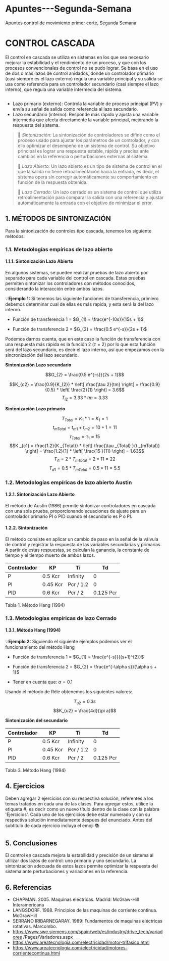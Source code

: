 # Apuntes---Segunda-Semana
Apuntes control de movimiento primer corte, Segunda Semana

# CONTROL CASCADA
El control en cascada se utiliza en sistemas en los que sea necesario mejorar la estabilidad y el rendimiento de un proceso, y que con los procesos convencionales de control no se pudo lograr. Se basa en el uso de dos o más lazos de control anidados, donde un controlador primario (casi siempre es el lazo externo) regula una variable principal y su salida se usa como referencia para un controlador secundario (casi siempre el lazo interno), que regula una variable intermedia del sistema.

![]()

* Lazo primario (externo): Controla la variable de proceso principal (PV) y envía su señal de salida como referencia al lazo secundario.
* Lazo secundario (interno): Responde más rápido y ajusta una variable intermedia que afecta directamente la variable principal, mejorando la respuesta del sistema.

>🔑 *Sintonización:* La sintonización de controladores se difine como el proceso usado para ajustar los parámetros de un controlador, y con ello optimizar el desempeño de un sistema de control. Su objetivo principal es lograr una respuesta estable, rápida y precisa ante cambios en la referencia o perturbaciones externas al sistema.
>
>🔑 *Lazo Abierto:* Un lazo abierto es un tipo de sistema de control en el que la salida no tiene retroalimentación hacia la entrada, es decir, el sistema opera sin corregir automáticamente su comportamiento en función de la respuesta obtenida.
>
>🔑 *Lazo Cerrado:* Un lazo cerrado es un sistema de control que utiliza retroalimentación para comparar la salida con una referencia y ajustar automáticamente la entrada con el objetivo de minimizar el error.

## 1. MÉTODOS DE SINTONIZACIÓN
Para la sintonización de controles tipo cascada, tenemos los siguiente métodos:

### 1.1. Metodologías empíricas de lazo abierto

#### 1.1.1. Sintonización Lazo Abierto
En algunos sistemas, se pueden realizar pruebas de lazo abierto por separado para cada variable del control en cascada. Estas pruebas permiten sintonizar los controladores con métodos conocidos, considerando la interacción entre ambos lazos.

💡**Ejemplo 1:**
Si tenemos las siguiente funciones de transferencia, primiero debemos determinar cual de ellas es más rapida, y esta será la del lazo interno.
* Función de transferencia 1 = $G_{1} = \frac{e^{-10s}}{15s + 1}$
  
* Función de transferencia 2 = $G_{2} = \frac{0.5 e^{-s}}{2s + 1}$

Podemos darnos cuenta, que en este caso la función de transferencia con una respuesta más rápida es la función 2 ($\tau = 2$) por lo que esta función será del lazo secundario, es decir el lazo interno, así que empezamos con la sincronización del lazo secundario.

**Sintonización Lazo secundario**

$$G_{2} = \frac{0.5 e^{-s}}{2s + 1}$$

$$K_{c2} = \frac{0.9}{K_{2}} * \left[ \frac{\tau 2}{tm} \right]  =  \frac{0.9}{0.5} * \left[ \frac{2}{1} \right] = 3.6$$
$$T_{i2} = 3.33 * tm   =  3.33$$

**Sintonización Lazo primario**

$$T_{Total} = K_{1} * 1 = K_{1}  =  1$$
$$t_{mTotal} = t_{m1} +  t_{m2}  =  10 + 1  =  11$$
$$\tau _{Total} \approx  \tau _{1}  \approx  15$$
$$K _{c1}  =  \frac{1.2}{K _{Total}} * \left[ \frac{\tau  _{Total} }{t _{mTotal}} \right]   =    \frac{1.2}{1} * \left[ \frac{15 }{11} \right]   =   1.63$$
$$T _{i1}  =  2 * T _{mTotal} = 2 * 11  = 22$$
$$T _{d1}  =  0.5 * T _{mTotal} = 0.5 * 11  = 5.5$$

### 1.2. Metodologías empíricas de lazo abierto Austin

#### 1.2.1. Sintonización Lazo Abierto
El método de Austin (1986) permite sintonizar controladores en cascada con una sola prueba, proporcionando ecuaciones de ajuste para un controlador primario PI o PID cuando el secundario es P o PI.

#### 1.2.2. Sintonización 
El método consiste en aplicar un cambio de paso en la señal de la válvula de control y registrar la respuesta de las variables secundarias y primarias. A partir de estas respuestas, se calculan la ganancia, la constante de tiempo y el tiempo muerto de ambos lazos.

| **Controlador**        | **KP**                 |  **Ti**                   | **Td**                   |
|------------------------|------------------------|---------------------------|--------------------------|
| P                      | 0.5 Kcr                | Infinity                  | 0                        |
| PI                     |  0.45 Kcr              | Pcr / 1.2                 | 0                        |
| PID                    |  0.6 Kcr               | Pcr / 2                   | 0.125 Pcr                |

Tabla 1. Método Hang (1994)

### 1.3. Metodologías empíricas de lazo Cerrado

#### 1.3.1. Método Hang (1994)

💡**Ejemplo 2:** Siguiendo el siguiente ejemplos podemos ver el funcionamiento del método Hang

* Función de transferencia 1 = $G_{1} = \frac{e^{-s}}{(s+1)^{2}}$
  
* Función de transferencia 2 = $G_{2} = \frac{e^{-\alpha s}}{\alpha s + 1}$
* Tener en cuenta que: $\alpha = 0.1$

Usando el método de Réle obtenemos los siguientes valores:

$$T_{u2}   =   0.3 s$$
$$K_{u2}   =   \frac{4d}{\pi a}$$

**Sintonización del secundario**

| **Controlador**        | **KP**                 |  **Ti**                   | **Td**                   |
|------------------------|------------------------|---------------------------|--------------------------|
| P                      | 0.5 Kcr                | Infinity                  | 0                        |
| PI                     |  0.45 Kcr              | Pcr / 1.2                 | 0                        |
| PID                    |  0.6 Kcr               | Pcr / 2                   | 0.125 Pcr                |

Tabla 3. Método Hang (1994)

## 4. Ejercicios

Deben agregar 2 ejercicios con su respectiva solución, referentes a los temas tratados en cada una de las clases. Para agregar estos, utilice la etiqueta #, es decir como un nuevo título dentro de la clase con la palabra 'Ejercicios'. Cada uno de los ejercicios debe estar numerado y con su respectiva solución inmediatamente despues del enunciado. Antes del subtitulo de cada ejercicio incluya el emoji 📚

## 5. Conclusiones
El control en cascada mejora la estabilidad y precisión de un sistema al utilizar dos lazos de control: uno primario y uno secundario. La sintonización adecuada de estos lazos permite optimizar la respuesta del sistema ante perturbaciones y variaciones en la referencia.

## 6. Referencias
* CHAPMAN. 2005. Maquinas eléctricas. Madrid: McGraw-Hill Interamericana
* LANGSDORF. 1968. Principios de las maquinas de corriente continua. McGrawHill
* SERRANO IRIBARNEGARAY. 1989: Fundamentos de maquinas eléctricas rotativas. Marcombo.
* https://www.swe.siemens.com/spain/web/es/industry/drive_tech/variadores /Pages/Variadores.aspx
* https://www.areatecnologia.com/electricidad/motor-trifasico.html
* https://www.areatecnologia.com/electricidad/motores-corrientecontinua.html
